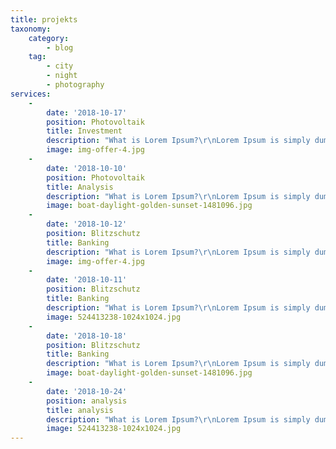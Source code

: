 ```yaml
---
title: projekts
taxonomy:
    category:
        - blog
    tag:
        - city
        - night
        - photography
services:
    -
        date: '2018-10-17'
        position: Photovoltaik
        title: Investment
        description: "What is Lorem Ipsum?\r\nLorem Ipsum is simply dummy text of the printing and typesetting industry. Lorem Ipsum has been the industry's standard"
        image: img-offer-4.jpg
    -
        date: '2018-10-10'
        position: Photovoltaik
        title: Analysis
        description: "What is Lorem Ipsum?\r\nLorem Ipsum is simply dummy text of the printing and typesetting industry. Lorem Ipsum has been the industry's standard"
        image: boat-daylight-golden-sunset-1481096.jpg
    -
        date: '2018-10-12'
        position: Blitzschutz
        title: Banking
        description: "What is Lorem Ipsum?\r\nLorem Ipsum is simply dummy text of the printing and typesetting industry. Lorem Ipsum has been the industry's standard"
        image: img-offer-4.jpg
    -
        date: '2018-10-11'
        position: Blitzschutz
        title: Banking
        description: "What is Lorem Ipsum?\r\nLorem Ipsum is simply dummy text of the printing and typesetting industry. Lorem Ipsum has been the industry's standard"
        image: 524413238-1024x1024.jpg
    -
        date: '2018-10-18'
        position: Blitzschutz
        title: Banking
        description: "What is Lorem Ipsum?\r\nLorem Ipsum is simply dummy text of the printing and typesetting industry. Lorem Ipsum has been the industry's standard dummy"
        image: boat-daylight-golden-sunset-1481096.jpg
    -
        date: '2018-10-24'
        position: analysis
        title: analysis
        description: "What is Lorem Ipsum?\r\nLorem Ipsum is simply dummy text of the printing and typesetting industry. Lorem Ipsum has been the industry's standard dummy"
        image: 524413238-1024x1024.jpg
---
```


